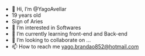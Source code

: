 - 👋 Hi, I’m @YagoAvellar
- 19 years old
- Sign of Aries
- 👀 I’m interested in Softwares
- 🌱 I’m currently learning front-end and Back-end
- 💞️ I’m looking to collaborate on ...
- 📫 How to reach me yago.brandao852@hotmail.com

<!---
YagoAvellar/YagoAvellar is a ✨ special ✨ repository because its `README.md` (this file) appears on your GitHub profile.
You can click the Preview link to take a look at your changes.
--->
